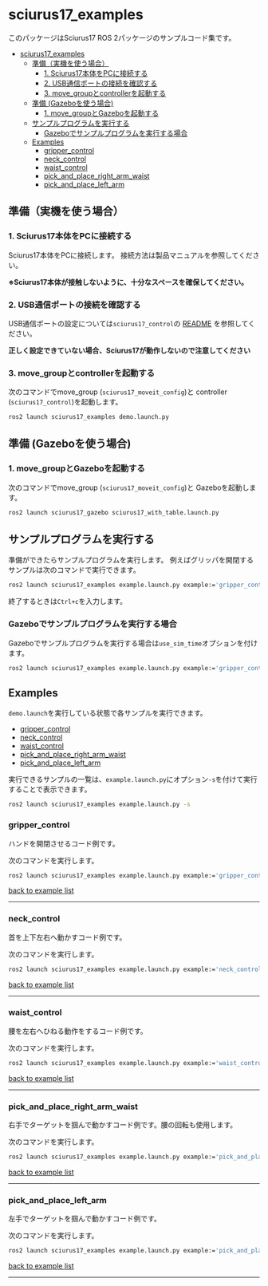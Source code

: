 # sciurus17_examples

このパッケージはSciurus17 ROS 2パッケージのサンプルコード集です。

- [sciurus17\_examples](#sciurus17_examples)
  - [準備（実機を使う場合）](#準備実機を使う場合)
    - [1. Sciurus17本体をPCに接続する](#1-sciurus17本体をpcに接続する)
    - [2. USB通信ポートの接続を確認する](#2-usb通信ポートの接続を確認する)
    - [3. move\_groupとcontrollerを起動する](#3-move_groupとcontrollerを起動する)
  - [準備 (Gazeboを使う場合)](#準備-gazeboを使う場合)
    - [1. move\_groupとGazeboを起動する](#1-move_groupとgazeboを起動する)
  - [サンプルプログラムを実行する](#サンプルプログラムを実行する)
    - [Gazeboでサンプルプログラムを実行する場合](#gazeboでサンプルプログラムを実行する場合)
  - [Examples](#examples)
    - [gripper\_control](#gripper_control)
    - [neck\_control](#neck_control)
    - [waist\_control](#waist_control)
    - [pick\_and\_place\_right\_arm\_waist](#pick_and_place_right_arm_waist)
    - [pick\_and\_place\_left\_arm](#pick_and_place_left_arm)

## 準備（実機を使う場合）

### 1. Sciurus17本体をPCに接続する
Sciurus17本体をPCに接続します。
接続方法は製品マニュアルを参照してください。

**※Sciurus17本体が接触しないように、十分なスペースを確保してください。**

### 2. USB通信ポートの接続を確認する

USB通信ポートの設定については`sciurus17_control`の
[README](../sciurus17_control/README.md)
を参照してください。

**正しく設定できていない場合、Sciurus17が動作しないので注意してください**

### 3. move_groupとcontrollerを起動する

次のコマンドでmove_group (`sciurus17_moveit_config`)と
controller (`sciurus17_control`)を起動します。

```sh
ros2 launch sciurus17_examples demo.launch.py
```

## 準備 (Gazeboを使う場合)

### 1. move_groupとGazeboを起動する

次のコマンドでmove_group (`sciurus17_moveit_config`)と
Gazeboを起動します。

```sh
ros2 launch sciurus17_gazebo sciurus17_with_table.launch.py
```

## サンプルプログラムを実行する

準備ができたらサンプルプログラムを実行します。
例えばグリッパを開閉するサンプルは次のコマンドで実行できます。

```sh
ros2 launch sciurus17_examples example.launch.py example:='gripper_control'
```

終了するときは`Ctrl+c`を入力します。

### Gazeboでサンプルプログラムを実行する場合

Gazeboでサンプルプログラムを実行する場合は`use_sim_time`オプションを付けます。

```sh
ros2 launch sciurus17_examples example.launch.py example:='gripper_control' use_sim_time:='true'
```

## Examples

`demo.launch`を実行している状態で各サンプルを実行できます。

- [gripper\_control](#gripper_control)
- [neck\_control](#neck_control)
- [waist\_control](#waist_control)
- [pick\_and\_place\_right\_arm\_waist](#pick_and_place_right_arm_waist)
- [pick\_and\_place\_left\_arm](#pick_and_place_left_arm)

実行できるサンプルの一覧は、`example.launch.py`にオプション`-s`を付けて実行することで表示できます。

```sh
ros2 launch sciurus17_examples example.launch.py -s
```

### gripper_control

ハンドを開閉させるコード例です。

次のコマンドを実行します。

```sh
ros2 launch sciurus17_examples example.launch.py example:='gripper_control'
```

[back to example list](#examples)

---

### neck_control

首を上下左右へ動かすコード例です。

次のコマンドを実行します。

```sh
ros2 launch sciurus17_examples example.launch.py example:='neck_control'
```

[back to example list](#examples)

---

### waist_control

腰を左右へひねる動作をするコード例です。

次のコマンドを実行します。

```sh
ros2 launch sciurus17_examples example.launch.py example:='waist_control'
```

[back to example list](#examples)

---

### pick_and_place_right_arm_waist

右手でターゲットを掴んで動かすコード例です。腰の回転も使用します。

次のコマンドを実行します。

```sh
ros2 launch sciurus17_examples example.launch.py example:='pick_and_place_right_arm_waist'
```

[back to example list](#examples)

---

### pick_and_place_left_arm

左手でターゲットを掴んで動かすコード例です。

次のコマンドを実行します。

```sh
ros2 launch sciurus17_examples example.launch.py example:='pick_and_place_left_arm'
```

[back to example list](#examples)

---
